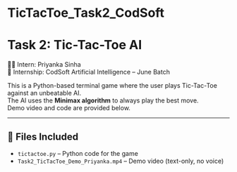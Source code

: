# TicTacToe_Task2_CodSoft
# Task 2: Tic-Tac-Toe AI  
👩‍💻 Intern: Priyanka Sinha  
📅 Internship: CodSoft Artificial Intelligence – June Batch

This is a Python-based terminal game where the user plays Tic-Tac-Toe against an unbeatable AI.  
The AI uses the **Minimax algorithm** to always play the best move.  
Demo video and code are provided below.

---

## 📁 Files Included

- `tictactoe.py` – Python code for the game  
- `Task2_TicTacToe_Demo_Priyanka.mp4` – Demo video (text-only, no voice)
